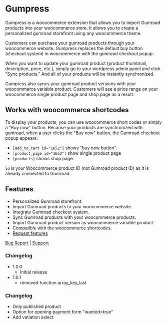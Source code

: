 # Gumpress

Gumpress is a woocommerce extension that allows you to import Gumroad products into your woocommerce store. It allows you to create a personalized gumroad storefront using any woocommerce theme.

Customers can purchase your gumroad products through your woocommerce website. Gumpress replaces the default buy button (checkout system) in woocommerce with the gumroad checkout popup.

When you want to update your gumroad product (product thumbnail, description, price, etc.), simply go to your wordpress admin panel and click "Sync products." And all of your products will be instantly synchronized.

Gumpress also syncs your gumroad product versions with your woocommerce variable product.
Customers will see a price range on your woocommerce single product page and shop page as a result.

## Works with woocommerce shortcodes
To display your products, you can use woocommerce short codes or simply a "Buy now" button.
Because your products are synchronized with gumroad, when a user clicks the "Buy now" button, the Gumroad checkout popup appears.

* `[add_to_cart id="1652"]` shows "buy now button".
* `[product_page id="1652"]` show single product page
* `[products]` shows shop page.

`id` is your Woocommerce product ID (not Gumroad product ID) as it is already connected
to Gumroad.

## Features
* Personalized Gumroad storefront.
* Import Gumroad products to your woocommerce website.
* Integrate Gumroad checkout system.
* Sync Gumroad products with your woocommerce products.
* Import Gumroad product version as woocommerce variable product.
* Compatible with the woocommerce shortcodes.
* [Request features](https://github.com/uilibrary/gumpress/issues)

[Bug Report](https://github.com/uilibrary/gumpress/issues) | [Support](mailto:support@ui-lib.com)

### Changelog

* 1.0.0
    * Initial release
* 1.0.1
    * removed function array_key_last

### Changelog
 - Only published product
 - Option for opening payment form "wanted=true"
 - Add vatiation select